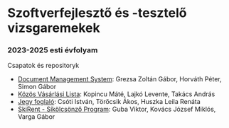 # Szoftverfejlesztő és -tesztelő vizsgaremekek

### 2023-2025 esti évfolyam

Csapatok és repositoryk

- [Document Management System](https://github.com/2024e-vp-vizsgaremek/DOCCU): Grezsa Zoltán Gábor, Horváth Péter, Simon Gábor
- [Közös Vásárlási Lista](https://github.com/2024e-vp-vizsgaremek/VasarloLista): Kopincu Máté, Lajkó Levente, Takács András
- [Jegy foglaló](https://github.com/2024e-vp-vizsgaremek/Jegyfoglalo): Csóti István, Törőcsik Ákos, Huszka Leila Renáta
- [SkiRent - Síkölcsönző Program](https://github.com/2024e-vp-vizsgaremek/SkiRent): Guba Viktor, Kovács József Miklós, Varga Gábor
